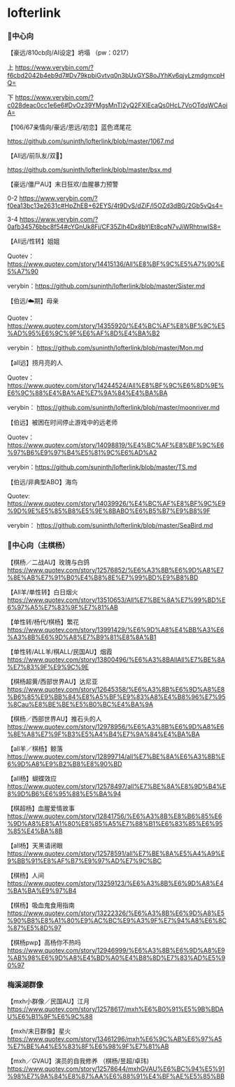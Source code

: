 # lofterlink

### 🦋中心向

【豪远/810cb向/AI设定】坍塌 （pw：0217）

上 https://www.verybin.com/?f6cbd2042b4eb9d7#Dv79kpbiGvtvq0n3bUxGYS8oJYhKv6qjyLzmdgmcpHQ=

下 https://www.verybin.com/?c028deac0cc1e6e6#DvOz39YMgsMnTl2yQ2FXlEcaQs0HcL7VoOTdqWCAoiA=

【106/67亲情向/豪远/恩远/初恋】蓝色鸢尾花

https://github.com/suninth/lofterlink/blob/master/1067.md

【All远/前队友/双🌟】

https://github.com/suninth/lofterlink/blob/master/bsx.md

【豪远/僵尸AU】末日狂欢/血腥暴力预警

0-2 https://www.verybin.com/?f0ea13bc13e2631c#HpZhEB+62EYS/4t9DvS/dZiF/l5OZd3dBG/2Gb5vQs4=

3-4 https://www.verybin.com/?0afb34576bbc8f54#cYGnUk8Fj/CF35Zlh4Dx8bYlEt8cqN7vJiWRhtnwIS8=

【All远/性转】姐姐

Quotev：https://www.quotev.com/story/14415136/All%E8%BF%9C%E5%A7%90%E5%A7%90

verybin：https://github.com/suninth/lofterlink/blob/master/Sister.md

【伯远/☁️期】母亲

Quotev：https://www.quotev.com/story/14355920/%E4%BC%AF%E8%BF%9C%E5%AD%95%E6%9C%9F%E6%AF%8D%E4%BA%B2

verybin： https://github.com/suninth/lofterlink/blob/master/Mon.md

【all远】捞月亮的人

Quotev：https://www.quotev.com/story/14244524/All%E8%BF%9C%E6%8D%9E%E6%9C%88%E4%BA%AE%E7%9A%84%E4%BA%BA

verybin： https://github.com/suninth/lofterlink/blob/master/moonriver.md


【伯远】被困在时间停止游戏中的远老师

Quotev：https://www.quotev.com/story/14098819/%E4%BC%AF%E8%BF%9C%E6%97%B6%E9%97%B4%E5%81%9C%E6%AD%A2

verybin：https://github.com/suninth/lofterlink/blob/master/TS.md


【伯远/非典型ABO】海鸟

Quotev: https://www.quotev.com/story/14039926/%E4%BC%AF%E8%BF%9C%E9%9D%9E%E5%85%B8%E5%9E%8BABO%E6%B5%B7%E9%B8%9F

verybin： https://github.com/suninth/lofterlink/blob/master/SeaBird.md 


### 🐑中心向（主棋杨） 

【棋杨／二战AU】玫瑰与白鸽
https://www.quotev.com/story/12576852/%E6%A3%8B%E6%9D%A8%E7%8E%AB%E7%91%B0%E4%B8%8E%E7%99%BD%E9%B8%BD

【All羊/单性转】白日烟火
https://www.quotev.com/story/13510653/All%E7%BE%8A%E7%99%BD%E6%97%A5%E7%83%9F%E7%81%AB

【单性转/杨代/棋杨】繁花
https://www.quotev.com/story/13991429/%E6%9D%A8%E4%BB%A3%E6%A3%8B%E6%9D%A8%E7%B9%81%E8%8A%B1

【单性转/ALL羊/棋ALL/民国AU】烟霞
https://www.quotev.com/story/13800496/%E6%A3%8BAllAll%E7%BE%8A%E7%83%9F%E9%9C%9E

【棋杨超黄/西部世界AU】达尼亚
https://www.quotev.com/story/12645358/%E6%A3%8B%E6%9D%A8%E8%B6%85%E9%BB%84%E8%A5%BF%E9%83%A8%E4%B8%96%E7%95%8Cau%E8%BE%BE%E5%B0%BC%E4%BA%9A

【棋杨／西部世界AU】推石头的人
https://www.quotev.com/story/12978956/%E6%A3%8B%E6%9D%A8%E6%8E%A8%E7%9F%B3%E5%A4%B4%E7%9A%84%E4%BA%BA

【all羊／棋杨】鲸落
https://www.quotev.com/story/12899714/all%E7%BE%8A%E6%A3%8B%E6%9D%A8%E9%B2%B8%E8%90%BD

【all杨】蝴蝶效应
https://www.quotev.com/story/12578497/all%E7%BE%8A%E8%9D%B4%E8%9D%B6%E6%95%88%E5%BA%94

【棋超杨】血腥爱情故事
https://www.quotev.com/story/12841756/%E6%A3%8B%E8%B6%85%E6%9D%A8%E8%A1%80%E8%85%A5%E7%88%B1%E6%83%85%E6%95%85%E4%BA%8B
 
【all杨】天黑请闭眼
https://www.quotev.com/story/12578591/all%E7%BE%8A%E5%A4%A9%E9%BB%91%E8%AF%B7%E9%97%AD%E7%9C%BC

【棋杨】人间
https://www.quotev.com/story/13259123/%E6%A3%8B%E6%9D%A8%E4%BA%BA%E9%97%B4

【棋杨】吸血鬼食用指南
https://www.quotev.com/story/13222326/%E6%A3%8B%E6%9D%A8%E5%90%B8%E8%A1%80%E9%AC%BC%E9%A3%9F%E7%94%A8%E6%8C%87%E5%8D%97

【棋杨pwp】高杨你不热吗
https://www.quotev.com/story/12946999/%E6%A3%8B%E6%9D%A8%E9%AB%98%E6%9D%A8%E4%BD%A0%E4%B8%8D%E7%83%AD%E5%90%97


### 梅溪湖群像
【mxh小群像／民国AU】江月
https://www.quotev.com/story/12578617/mxh%E6%B0%91%E5%9B%BDAU%E6%B1%9F%E6%9C%88

【mxh/末日群像】星火 
https://www.quotev.com/story/13461296/mxh%E6%9C%AB%E6%97%A5%E7%BE%A4%E5%83%8F%E6%98%9F%E7%81%AB

【mxh／GVAU】演员的自我修养 （棋杨/昱超/卓玮)
https://www.quotev.com/story/12578644/mxhGVAU%E6%BC%94%E5%91%98%E7%9A%84%E8%87%AA%E6%88%91%E4%BF%AE%E5%85%BB

